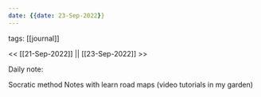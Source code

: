 ```yaml
---
date: {{date: 23-Sep-2022}}
---
```

tags: [[journal]]

<< [[21-Sep-2022]] || [[23-Sep-2022]] >>

Daily note:

Socratic method
Notes with learn road maps (video tutorials in my garden)